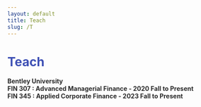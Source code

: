 ```yaml
---
layout: default
title: Teach
slug: /T
---
```


<h1 class="page-heading" style="color:#3f51b5">Teach</h1>

<span style="color:#2b2b2b"><strong>Bentley University</strong></span><br>
<span style="color:#2b2b2b"><strong>FIN 307 &#58; Advanced Managerial Finance - 2020 Fall to Present&nbsp;</strong></span><br>
<span style="color:#2b2b2b"><strong>FIN 345 &#58; Applied Corporate Finance - 2023 Fall to Present &nbsp;</strong></span>
